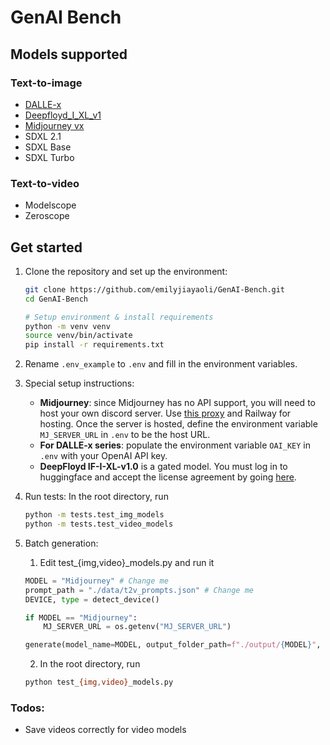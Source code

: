 # GenAI Bench

## Models supported
### Text-to-image
- [DALLE-x](https://openai.com/dall-e-3)
- [Deepfloyd_I_XL_v1](https://huggingface.co/DeepFloyd/IF-I-XL-v1.0)
- [Midjourney vx](https://www.midjourney.com/home)
- SDXL 2.1
- SDXL Base
- SDXL Turbo
### Text-to-video
- Modelscope
- Zeroscope

## Get started
1. Clone the repository and set up the environment:
    ```bash
    git clone https://github.com/emilyjiayaoli/GenAI-Bench.git
    cd GenAI-Bench

    # Setup environment & install requirements
    python -m venv venv
    source venv/bin/activate
    pip install -r requirements.txt
    ```

2. Rename `.env_example` to `.env` and fill in the environment variables.

3. Special setup instructions:
   - **Midjourney**: since Midjourney has no API support, you will need to host your own discord server. Use [this proxy](https://github.com/novicezk/midjourney-proxy) and Railway for hosting. Once the server is hosted, define the environment variable `MJ_SERVER_URL` in `.env` to be the host URL.
   - **For DALLE-x series**: populate the environment variable `OAI_KEY` in `.env` with your OpenAI API key.
   - **DeepFloyd IF-I-XL-v1.0** is a gated model. You must log in to huggingface and accept the license agreement by going [here](https://huggingface.co/DeepFloyd/IF-I-XL-v1.0).

4. Run tests: In the root directory, run
    ```bash
    python -m tests.test_img_models
    python -m tests.test_video_models
    ```

5. Batch generation: 
   1. Edit test_{img,video}_models.py and run it
    ```python
    MODEL = "Midjourney" # Change me
    prompt_path = "./data/t2v_prompts.json" # Change me
    DEVICE, type = detect_device()

    if MODEL == "Midjourney":
        MJ_SERVER_URL = os.getenv("MJ_SERVER_URL") 
    
    generate(model_name=MODEL, output_folder_path=f"./output/{MODEL}", prompts_path=prompt_path)
    ```
   2. In the root directory, run
    ```bash 
    python test_{img,video}_models.py
    ```


### Todos:
- Save videos correctly for video models
